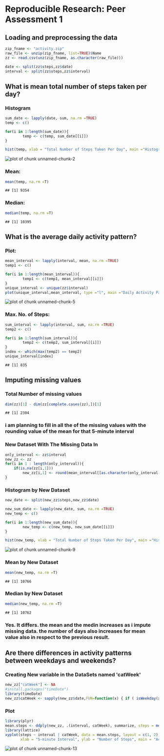 # Reproducible Research: Peer Assessment 1


## Loading and preprocessing the data

```r
zip_fname <- "activity.zip"
raw_file <- unzip(zip_fname, list=TRUE)$Name
zz <- read.csv(unz(zip_fname, as.character(raw_file)))

date <- split(zz$steps,zz$date)
interval <- split(zz$steps,zz$interval)
```


## What is mean total number of steps taken per day?
### Histogram

```r
sum_date <- lapply(date, sum, na.rm =TRUE)
temp <- c()

for(i in 1:length(sum_date)){
        temp <- c(temp, sum_date[[i]])        
}

hist(temp, xlab = "Total Number of Steps Taken Per Day", main ="Histogram of The Total Number of Steps Taken Each Day", ylab ="Number of days")
```

![plot of chunk unnamed-chunk-2](figure/unnamed-chunk-2.png) 

### Mean:

```r
mean(temp, na.rm =T)
```

```
## [1] 9354
```
### Median:

```r
median(temp, na.rm =T)
```

```
## [1] 10395
```
## What is the average daily activity pattern?
### Plot:

```r
mean_interval <- lapply(interval, mean, na.rm =TRUE)
temp1 <- c()

for(i in 1:length(mean_interval)){
        temp1 <- c(temp1, mean_interval[[i]])        
}
unique_interval <- unique(zz$interval)
plot(unique_interval,mean_interval, type ="l", main ="Daily Activity Pattern", xlab = "5-minute interval", ylab = "average number of steps")
```

![plot of chunk unnamed-chunk-5](figure/unnamed-chunk-5.png) 

### Max. No. of Steps:

```r
sum_interval <- lapply(interval, sum, na.rm =TRUE)
temp2 <- c()

for(i in 1:length(sum_interval)){
        temp2 <- c(temp2, sum_interval[[i]])        
}
index <- which(max(temp2) == temp2)
unique_interval[index]
```

```
## [1] 835
```

## Imputing missing values

### Total Number of missing values

```r
dim(zz)[1] - dim(zz[complete.cases(zz),])[1]
```

```
## [1] 2304
```
### i am planning to fill in all the of the missing values with the rounding value of the mean for that 5-minute interval

### New Dataset With The Missing Data In

```r
only_interval <- zz$interval
new_zz <- zz
for(i in 1 : length(only_interval)){
    if(is.na(zz[i,1]))
        new_zz[i,1] <- round(mean_interval[[as.character(only_interval[i])]])
}
```
### Histogram by New Dataset

```r
new_date <- split(new_zz$steps,new_zz$date)

new_sum_date <- lapply(new_date, sum, na.rm =TRUE)
new_temp <- c()

for(i in 1:length(new_sum_date)){
        new_temp <- c(new_temp, new_sum_date[[i]])        
}

hist(new_temp, xlab = "Total Number of Steps Taken Per Day", main ="Histogram of The Total Number of Steps Taken Each Day", ylab ="Number of days")
```

![plot of chunk unnamed-chunk-9](figure/unnamed-chunk-9.png) 
### Mean by New Dataset

```r
mean(new_temp, na.rm =T)
```

```
## [1] 10766
```
### Median by New Dataset

```r
median(new_temp, na.rm =T)
```

```
## [1] 10762
```
### Yes. It differs. the mean and the medin increases as i impute missing data. the number of days also increases for mean value also in respect to the previous result.

## Are there differences in activity patterns between weekdays and weekends?
### Creating New variable in the DataSets named 'catWeek'

```r
new_zz["catWeek"] <- NA
#install.packages("timeDate")
library(timeDate)
new_zz$catWeek <- sapply(new_zz$date,FUN=function(x) { if ( isWeekday(x) ) {as.factor("Weekday") } else {as.factor("Weekend")}})
```
### Plot

```r
library(plyr)
mean.steps <- ddply(new_zz, .(interval, catWeek), summarize, steps = mean(steps))
library(lattice)
xyplot(steps ~ interval | catWeek, data = mean.steps, layout = c(1, 2), type = "l", 
       xlab = "5-minute Interval", ylab = "Number of Steps", main = "Activity Patterns between Weekends and Weekdays")
```

![plot of chunk unnamed-chunk-13](figure/unnamed-chunk-13.png) 
